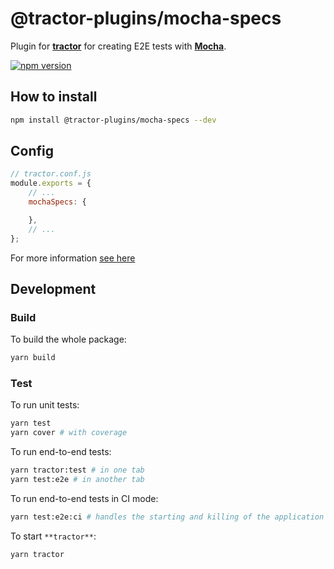 # @tractor-plugins/mocha-specs

Plugin for [**tractor**](https://github.com/TradeMe/tractor) for creating E2E tests with [**Mocha**](https://mochajs.org/).

[![npm version](https://img.shields.io/npm/v/@tractor-plugins/mocha-specs.svg)](https://www.npmjs.com/package/@tractor-plugins/mocha-specs)

## How to install

```sh
npm install @tractor-plugins/mocha-specs --dev
```

## Config

```javascript
// tractor.conf.js
module.exports = {
    // ...
    mochaSpecs: {

    },
    // ...
};
```

For more information [see here](./docs/configuration.md)

## Development

### Build

To build the whole package:

```sh
yarn build
```

### Test

To run unit tests:

```sh
yarn test
yarn cover # with coverage
```

To run end-to-end tests:

```sh
yarn tractor:test # in one tab
yarn test:e2e # in another tab
```

To run end-to-end tests in CI mode:

```sh
yarn test:e2e:ci # handles the starting and killing of the application for testing
```

To start `**tractor**`:

```sh
yarn tractor
```
